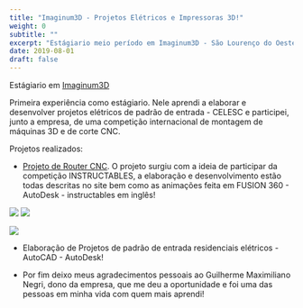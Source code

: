 ```yaml
---
title: "Imaginum3D - Projetos Elétricos e Impressoras 3D!"
weight: 0
subtitle: ""
excerpt: "Estágiario meio período em Imaginum3D - São Lourenço do Oeste"
date: 2019-08-01
draft: false
---
```


Estágiario em [Imaginum3D](https://www.facebook.com/imaginum3d/)

Primeira experiência como estágiario. Nele aprendi a elaborar e desenvolver projetos elétricos de padrão de entrada - CELESC e participei, junto a empresa, de uma competição internacional de montagem de máquinas 3D e de corte CNC.

Projetos realizados:

- [Projeto de Router CNC](https://www.instructables.com/3D-Printed-500x400mm-Router-CNC/). O projeto surgiu com a ideia de participar da competição INSTRUCTABLES, a elaboração e desenvolvimento estão todas descritas no site bem como as animações feita em FUSION 360 - AutoDesk - instructables em inglês!

![](02.png)
![](01.png)

![](machine.png)

- Elaboração de Projetos de padrão de entrada residenciais elétricos - AutoCAD - AutoDesk!

- Por fim deixo meus agradecimentos pessoais ao Guilherme Maximiliano Negri, dono da empresa, que me deu a oportunidade e foi uma das pessoas em minha vida com quem mais aprendi!